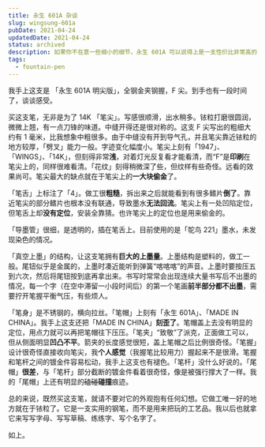 ```yaml
---
title: 永生 601A 杂谈
slug: wingsung-601a
pubDate: 2021-04-24
updatedDate: 2021-04-24
status: archived
description: 如果你不在意一些细小的细节，永生 601A 可以说得上是一支性价比非常高的入门笔。这篇文章叙述了永生 601A 的一些细节问题，如果你正在考虑购买这支笔，可以参考这篇文章。
tags:
  - fountain-pen
---
```


我手上这支是 「永生 601A 明尖版」，全钢金夹钢握，F 尖。到手也有一段时间了，谈谈感受。

买这支笔，无非是为了 14K 「笔尖」。写感很顺滑，出水稍多。铱粒打磨很圆润，微微上翘，有一点刀锋的味道。中缝开得还是很对称的。这支 F 尖写出的粗细大约有 1 毫米，比我想象中粗很多。由于中缝没有开到导气孔，并且笔尖靠近铱粒的地方较厚，「劈叉」能力一般。字迹变化幅度小。笔尖上刻有「1947」、「WINGS」、「14K」，但刻得非常**浅**，对着灯光反复看才能看清，而“F”是**印刷**在笔尖上的，同样很难看清。「花纹」刻得稍微深了些，但纹样有些奇怪。远看的效果尚可。笔尖最大的缺点就在于笔尖上的**一大块偷金**了。

「笔舌」上标注了「4」。做工很**粗糙**，拆出来之后就能看到有很多鳍片**倒了**。靠近笔尖的部分鳍片也根本没有联通，导致墨水**无法回流**。笔尖上有一处凹陷定位，但笔舌上却**没有定位**，安装全靠猜。也许笔尖上的定位也是用来偷金的。

「导墨管」很细，是透明的，插在笔舌上。目前使用的是「鸵鸟 221」墨水，未发现染色的情况。

「真空上墨」的结构，让这支笔拥有**巨大的上墨量**。上墨结构是塑料的，做工一般。尾钮似乎是金属的，上墨时凑近能听到弹簧“喀喀喀”的声音。上墨时要按压五到六次，然后将尾钮按到底再拿出来。书写时常常会出现连续大量书写后不出墨的情况，每一个字（在空中滞留一小段时间后）的第一个笔画**前半部分都不出墨**，需要拧开笔握平衡气压，有些烦人。

「笔身」是不锈钢的，横向拉丝。「笔帽」上刻有「永生 601A」、「MADE IN CHINA」。我手上这支还把「MADE IN CHINA」**刻歪了**。笔帽盖上去没有明显的定位，用点力就可以再把笔帽往下压压。「笔夹」“致敬”了派克，正面做工可以，但从侧面明显**凹凸不平**。箭夹的长度感觉很短，盖上笔帽之后比例很奇怪。「笔握」设计很奇怪直接收向笔尖，我**个人感觉**（我握笔比较用力）握起来不是很滑。笔握和笔杆之间的镀金件容易松动，我手上这支也有褪色。「笔杆」没什么好说的。「尾帽」**很差**，与「笔杆」部分截断的镀金件看着很奇怪，像是被强行撑大了一样。我的「尾帽」上还有明显的~~磕碰~~**碰撞**痕迹。

总的来说，既然买这支笔，就请不要对它的外观抱有任何幻想。它做工唯一好的地方就在于铱粒了。它是一支实用的钢笔，而不是用来把玩的工艺品。我以后也就拿它来写写字母、写写草稿、练练字、写个名字了。

如上。
